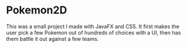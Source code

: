 # Pokemon2D

This was a small project I made with JavaFX and CSS. It first makes the user pick a few Pokemon out of hundreds of choices with a UI, then has them battle it out against a few teams.

